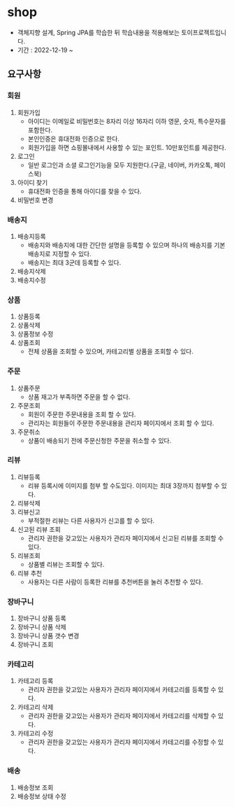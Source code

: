 # shop


- 객체지향 설계, Spring JPA를 학습한 뒤 학습내용을 적용해보는 토이프로젝트입니다.
- 기간 : 2022-12-19 ~


## 요구사항

### 회원
1. 회원가입
    - 아이디는 이메일로 비밀번호는 8자리 이상 16자리 이하 영문, 숫자, 특수문자를 포함한다.
    - 본인인증은 휴대전화 인증으로 한다.
    - 회원가입을 하면 쇼핑몰내에서 사용할 수 있는 포인트. 10만포인트를 제공한다.
2. 로그인
    - 일반 로그인과 소셜 로그인기능을 모두 지원한다.(구글, 네이버, 카카오톡, 페이스북)
3. 아이디 찾기
    - 휴대전화 인증을 통해 아이디를 찾을 수 있다.
4. 비밀번호 변경

### 배송지
1. 배송지등록
    - 배송지와 배송지에 대한 간단한 설명을 등록할 수 있으며 하나의 배송지를 기본배송지로 지정할 수 있다.
    - 배송지는 최대 3군데 등록할 수 있다.
2. 배송지삭제
3. 배송지수정

### 상품
1. 상품등록
2. 상품삭제
3. 상품정보 수정
4. 상품조회
   - 전체 상품을 조회할 수 있으며, 카테고리별 상품을 조회할 수 있다.

### 주문
1. 상품주문
    - 상품 재고가 부족하면 주문을 할 수 없다.
2. 주문조회
   - 회원이 주문한 주문내용을 조회 할 수 있다.
   - 관리자는 회원들이 주문한 주문내용을 관리자 페이지에서 조회 할 수 있다.
3. 주문취소
    - 상품이 배송되기 전에 주문신청한 주문을 취소할 수 있다.

### 리뷰
1. 리뷰등록
   - 리뷰 등록시에 이미지를 첨부 할 수도있다. 이미지는 최대 3장까지 첨부할 수 있다.
2. 리뷰삭제
3. 리뷰신고
   - 부적절한 리뷰는 다른 사용자가 신고를 할 수 있다.
4. 신고된 리뷰 조회
   - 관리자 권한을 갖고있는 사용자가 관리자 페이지에서 신고된 리뷰를 조회할 수 있다.
5. 리뷰조회
   - 상품별 리뷰는 조회할 수 있다.
6. 리뷰 추천
   - 사용자는 다른 사람이 등록한 리뷰를 추천버튼을 눌러 추천할 수 있다.

### 장바구니
1. 장바구니 상품 등록
2. 장바구니 상품 삭제
3. 장바구니 상품 갯수 변경
4. 장바구니 조회

### 카테고리
1. 카테고리 등록
   - 관리자 권한을 갖고있는 사용자가 관리자 페이지에서 카테고리를 등록할 수 있다.
2. 카테고리 삭제
   - 관리자 권한을 갖고있는 사용자가 관리자 페이지에서 카테고리를 삭제할 수 있다.
3. 카테고리 수정
   - 관리자 권한을 갖고있는 사용자가 관리자 페이지에서 카테고리를 수정할 수 있다.

### 배송
1. 배송정보 조회
2. 배송정보 상태 수정
